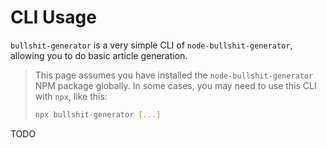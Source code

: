 # CLI Usage

`bullshit-generator` is a very simple CLI of `node-bullshit-generator`, allowing you to do basic article generation.

> This page assumes you have installed the `node-bullshit-generator` NPM package globally.
> In some cases, you may need to use this CLI with `npx`, like this:
>
> ```sh
> npx bullshit-generator [...]
> ```

TODO
